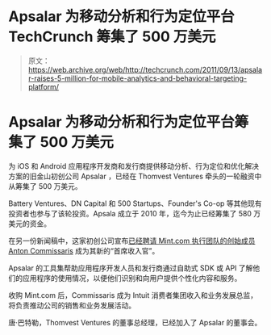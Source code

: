 # Apsalar 为移动分析和行为定位平台 TechCrunch 筹集了 500 万美元

> 原文：<https://web.archive.org/web/http://techcrunch.com/2011/09/13/apsalar-raises-5-million-for-mobile-analytics-and-behavioral-targeting-platform/>

# Apsalar 为移动分析和行为定位平台筹集了 500 万美元

为 iOS 和 Android 应用程序开发商和发行商提供移动分析、行为定位和优化解决方案的旧金山初创公司 Apsalar ，已经在 Thomvest Ventures 牵头的一轮融资中从筹集了 500 万美元。

Battery Ventures、DN Capital 和 500 Startups、Founder's Co-op 等其他现有投资者也参与了该轮投资。Apsala 成立于 2010 年，迄今为止已经筹集了 580 万美元的资金。

在另一份新闻稿中，这家初创公司宣布[已经聘请 Mint.com 执行团队的创始成员 Anton Commissaris](https://web.archive.org/web/20230204180520/http://www.marketwire.com/press-release/apsalar-hires-anton-commissaris-as-chief-revenue-officer-1560217.htm) 成为其新的“首席收入官”。

Apsalar 的工具集帮助应用程序开发人员和发行商通过自助式 SDK 或 API 了解他们的应用程序的使用情况，以便他们识别和向用户提供个性化内容和服务。

收购 Mint.com 后，Commissaris 成为 Intuit 消费者集团收入和业务发展总监，将负责推动公司的销售和业务发展活动。

唐·巴特勒，Thomvest Ventures 的董事总经理，已经加入了 Apsalar 的董事会。
